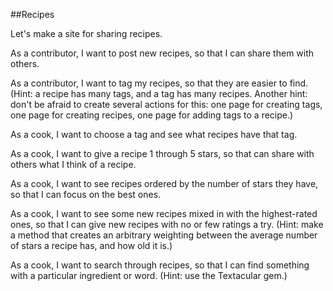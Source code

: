 ##Recipes

Let's make a site for sharing recipes.

As a contributor, I want to post new recipes, so that I can share them with others.

As a contributor, I want to tag my recipes, so that they are easier to find. (Hint: a recipe has many tags, and a tag has many recipes. Another hint: don't be afraid to create several actions for this: one page for creating tags, one page for creating recipes, one page for adding tags to a recipe.)

As a cook, I want to choose a tag and see what recipes have that tag.

As a cook, I want to give a recipe 1 through 5 stars, so that can share with others what I think of a recipe.

As a cook, I want to see recipes ordered by the number of stars they have, so that I can focus on the best ones.

As a cook, I want to see some new recipes mixed in with the highest-rated ones, so that I can give new recipes with no or few ratings a try. (Hint: make a method that creates an arbitrary weighting between the average number of stars a recipe has, and how old it is.)

As a cook, I want to search through recipes, so that I can find something with a particular ingredient or word. (Hint: use the Textacular gem.)
